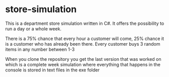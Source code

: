 # store-simulation
This is a department store simulation written in C#. It offers the possibility to run a day or a whole week.

There is a 75% chance that every hour a customer will come, 25% chance it is a customer who has already been there. Every customer buys 3 random items in any number between 1-3

When you clone the repository you get the last version that was worked on which is a complete week simulation where everything that happens in the console is stored in text files in the exe folder
